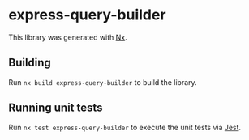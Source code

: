 # express-query-builder

This library was generated with [Nx](https://nx.dev).

## Building

Run `nx build express-query-builder` to build the library.

## Running unit tests

Run `nx test express-query-builder` to execute the unit tests via [Jest](https://jestjs.io).
